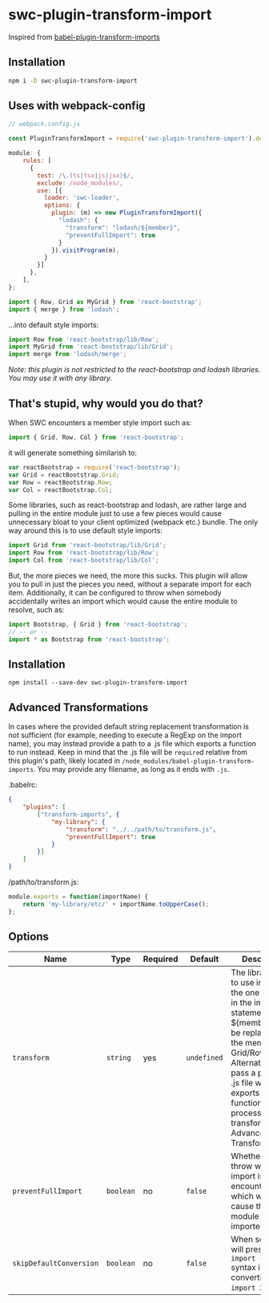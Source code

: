 # swc-plugin-transform-import
Inspired from [babel-plugin-transform-imports](https://www.npmjs.com/package/babel-plugin-transform-imports)

## Installation

```bash
npm i -D swc-plugin-transform-import
```

## Uses with webpack-config
```javascript
// webpack.config.js

const PluginTransformImport = require('swc-plugin-transform-import').default;

module: {
    rules: [
      {
        test: /\.(ts|tsx|js|jsx)$/,
        exclude: /node_modules/,
        use: [{
          loader: 'swc-loader',
          options: {
            plugin: (m) => new PluginTransformImport({
              "lodash": {
                "transform": "lodash/${member}",
                "preventFullImport": true
              }
            }).visitProgram(m),
          }
        }]
      },
    ],
};

```


```javascript
import { Row, Grid as MyGrid } from 'react-bootstrap';
import { merge } from 'lodash';
```

...into default style imports:

```javascript
import Row from 'react-bootstrap/lib/Row';
import MyGrid from 'react-bootstrap/lib/Grid';
import merge from 'lodash/merge';
```

*Note: this plugin is not restricted to the react-bootstrap and lodash
libraries.  You may use it with any library.*

## That's stupid, why would you do that?

When SWC encounters a member style import such as:

```javascript
import { Grid, Row, Col } from 'react-bootstrap';
```

it will generate something similarish to:

```javascript
var reactBootstrap = require('react-bootstrap');
var Grid = reactBootstrap.Grid;
var Row = reactBootstrap.Row;
var Col = reactBootstrap.Col;
```

Some libraries, such as react-bootstrap and lodash, are rather large and
pulling in the entire module just to use a few pieces would cause unnecessary
bloat to your client optimized (webpack etc.) bundle.  The only way around
this is to use default style imports:

```javascript
import Grid from 'react-bootstrap/lib/Grid';
import Row from 'react-bootstrap/lib/Row';
import Col from 'react-bootstrap/lib/Col';
```

But, the more pieces we need, the more this sucks.  This plugin will allow you
to pull in just the pieces you need, without a separate import for each item.
Additionally, it can be configured to throw when somebody accidentally writes
an import which would cause the entire module to resolve, such as:

```javascript
import Bootstrap, { Grid } from 'react-bootstrap';
// -- or --
import * as Bootstrap from 'react-bootstrap';
```

## Installation

```
npm install --save-dev swc-plugin-transform-import
```


## Advanced Transformations

In cases where the provided default string replacement transformation is not
sufficient (for example, needing to execute a RegExp on the import name), you
may instead provide a path to a .js file which exports a function to run
instead.  Keep in mind that the .js file will be `require`d relative from this
plugin's path, likely located in `/node_modules/babel-plugin-transform-imports`.
You may provide any filename, as long as it ends with `.js`.

.babelrc:
```json
{
    "plugins": [
        ["transform-imports", {
            "my-library": {
                "transform": "../../path/to/transform.js",
                "preventFullImport": true
            }
        }]
    ]
}
```

/path/to/transform.js:
```js
module.exports = function(importName) {
    return 'my-library/etc/' + importName.toUpperCase();
};
```

## Options

| Name | Type | Required | Default | Description |
| --- | --- | --- | --- | --- |
| `transform` | `string` | yes | `undefined` | The library name to use instead of the one specified in the import statement.  ${member} will be replaced with the member, aka Grid/Row/Col/etc.  Alternatively, pass a path to a .js file which exports a function to process the transform (see Advanced Transformations) |
| `preventFullImport` | `boolean` | no | `false` | Whether or not to throw when an import is encountered which would cause the entire module to be imported. |
| `skipDefaultConversion` | `boolean` | no | `false` | When set to true, will preserve `import { X }` syntax instead of converting to `import X`. |
